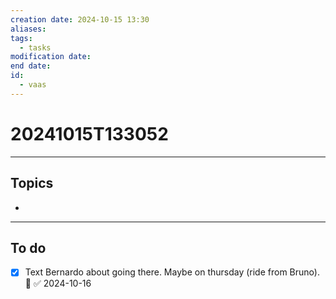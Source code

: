 ```yaml
---
creation date: 2024-10-15 13:30
aliases: 
tags:
  - tasks
modification date: 
end date: 
id:
  - vaas
---
```

# 20241015T133052
---
## Topics
+ 
---
## To do
- [x] Text Bernardo about going there. Maybe on thursday (ride from Bruno). 🔺 ✅ 2024-10-16